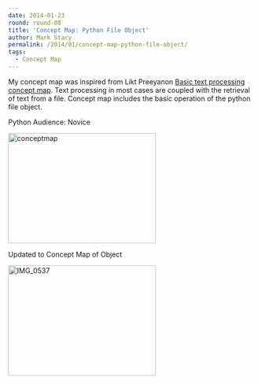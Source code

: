 ```yaml
---
date: 2014-01-23
round: round-08
title: 'Concept Map: Python File Object'
author: Mark Stacy
permalink: /2014/01/concept-map-python-file-object/
tags:
  - Concept Map
---
```

My concept map was inspired from Likt Preeyanon [Basic text processing concept map][1]. Text processing in most cases are coupled with the retrieval of text from a file. Concept map includes the basic operation of the python file object.

Python Audience: Novice

[<img class="alignnone size-medium wp-image-5663" alt="conceptmap" src="http://teaching.software-carpentry.org/wp-content/uploads/2014/01/conceptmap-300x224.jpeg" width="300" height="224" />][2]

Updated to Concept Map of Object

[<img class="alignnone size-medium wp-image-5739" alt="IMG_0537" src="http://teaching.software-carpentry.org/wp-content/uploads/2014/01/IMG_0537-300x224.jpg" width="300" height="224" />][3]

&nbsp;

 [1]: http://teaching.software-carpentry.org/2014/01/22/basic-text-processing-with-python-built-in-string-methods-with-examples/
 [2]: http://teaching.software-carpentry.org/wp-content/uploads/2014/01/conceptmap.jpeg
 [3]: http://teaching.software-carpentry.org/wp-content/uploads/2014/01/IMG_0537.jpg

